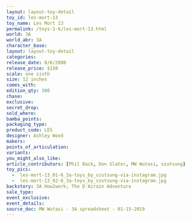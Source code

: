 ```yaml
---
layout: layout-toy-detail 
toy_id: les-mort-13
toy_name: Les Mort 13
permalink: /toys-1-6/les-mort-13.html
world: 3A
world_abr: 3A
character_base: 
layout: layout-toy-detail
categories: 
release_date: 8/6/2008
release_price: $150 
scale: one sixth
size: 12 inches
comes_with: 
edition_qty: 300
chase: 
exclusive: 
secret_drop: 
sold_where: 
bamba_points: 
packaging_type: 
product_code: LES
designer: Ashley Wood
makers: 
points_of_articulation: 
variants: 
you_might_also_like: 
article_contributors: [Phil Back, Don Slater, MW Wutasi, szutsung]
toy_pics: 
  -  les-mort-13_01-6_3a-toys_by_szutsung-via-instagram.jpg
  -  les-mort-13_02-6_3a-toys_by_szutsung-via-instagram.jpg
backstory: 3A How2work; The D'Airain Adventure
sale_type: 
event_exclusive: 
event_details: 
source_doc: MW Wutasi - 3A spreadsheet - 01-15-2019
---
```

